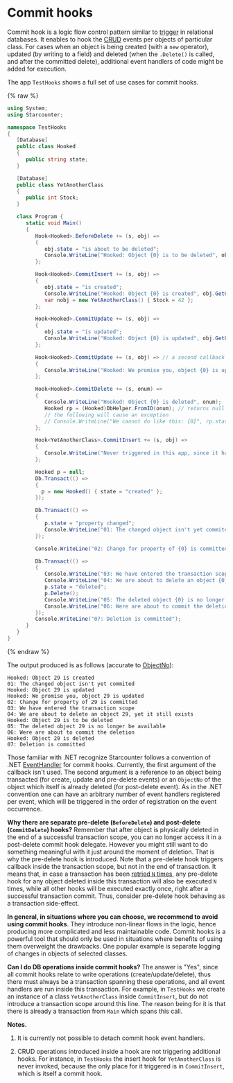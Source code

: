# Commit hooks

Commit hook is a logic flow control pattern similar to [trigger](https://en.wikipedia.org/wiki/Trigger) in relational databases. It enables to hook the [CRUD](https://en.wikipedia.org/wiki/Create,_read,_update_and_delete) events per objects of particular class. For cases when an object is being created (with a ```new``` operator), updated (by writing to a field) and deleted (when the ```.Delete()``` is called, and after the committed delete), additional event handlers of code might be added for execution.

The app ```TestHooks``` shows a full set of use cases for commit hooks.

{% raw %}
```cs
using System;
using Starcounter;

namespace TestHooks
{
   [Database]
   public class Hooked
   {
      public string state;
   }

   [Database]
   public class YetAnotherClass
   {
      public int Stock;
   }

   class Program {
      static void Main()
      {
         Hook<Hooked>.BeforeDelete += (s, obj) =>
         {
            obj.state = "is about to be deleted";
            Console.WriteLine("Hooked: Object {0} is to be deleted", obj.GetObjectNo());
         };

         Hook<Hooked>.CommitInsert += (s, obj) =>
         {
            obj.state = "is created";
            Console.WriteLine("Hooked: Object {0} is created", obj.GetObjectNo());
            var nobj = new YetAnotherClass() { Stock = 42 };
         };

         Hook<Hooked>.CommitUpdate += (s, obj) =>
         {
            obj.state = "is updated";
            Console.WriteLine("Hooked: Object {0} is updated", obj.GetObjectNo());
         };

         Hook<Hooked>.CommitUpdate += (s, obj) => // a second callback
         {
            Console.WriteLine("Hooked: We promise you, object {0} is updated", obj.GetObjectNo());
         };

         Hook<Hooked>.CommitDelete += (s, onum) =>
         {
            Console.WriteLine("Hooked: Object {0} is deleted", onum);
            Hooked rp = (Hooked)DbHelper.FromID(onum); // returns null here
            // the following will cause an exception
            // Console.WriteLine("We cannot do like this: {0}", rp.state);
         };

         Hook<YetAnotherClass>.CommitInsert += (s, obj) =>
         {
            Console.WriteLine("Never triggered in this app, since it happens to get invoked inside another hook");
         };

         Hooked p = null;
         Db.Transact(() =>
         {
           p = new Hooked() { state = "created" };
         });

         Db.Transact(() =>
         {
            p.state = "property changed";
            Console.WriteLine("01: The changed object isn't yet commited", p.GetObjectNo());
         });

         Console.WriteLine("02: Change for property of {0} is committed", p.GetObjectNo());

         Db.Transact(() =>
         {
            Console.WriteLine("03: We have entered the transaction scope");
            Console.WriteLine("04: We are about to delete an object {0}, yet it still exists", p.GetObjectNo());
            p.state = "deleted";
            p.Delete();
            Console.WriteLine("05: The deleted object {0} is no longer be available", p.GetObjectNo());
            Console.WriteLine("06: Were are about to commit the deletion");
         });
         Console.WriteLine("07: Deletion is committed");
      }
   }
}
```
{% endraw %}

The output produced is as follows (accurate to [ObjectNo](/guides/database/object-identity-and-object-references.html)):

```
Hooked: Object 29 is created
01: The changed object isn't yet commited
Hooked: Object 29 is updated
Hooked: We promise you, object 29 is updated
02: Change for property of 29 is committed
03: We have entered the transaction scope
04: We are about to delete an object 29, yet it still exists
Hooked: Object 29 is to be deleted
05: The deleted object 29 is no longer be available
06: Were are about to commit the deletion
Hooked: Object 29 is deleted
07: Deletion is committed
```

Those familiar with .NET recognize Starcounter follows a convention of .NET [EventHandler<T>](https://msdn.microsoft.com/en-us/library/db0etb8x(v=vs.110).aspx) for commit hooks. Currently, the first argument of the callback isn't used. The second argument is a reference to an object being transacted (for create, update and pre-delete events) or an ```ObjectNo``` of the object which itself is already deleted (for post-delete event). As in the .NET convention one can have an arbitrary number of event handlers registered per event, which will be triggered in the order of registration on the event occurrence.

__Why there are separate pre-delete (```BeforeDelete```) and post-delete (```CommitDelete```) hooks?__ Remember that after object is physically deleted in the end of a successful transaction scope, you can no longer access it in a post-delete commit hook delegate. However you might still want to do something meaningful with it just around the moment of deletion. That is why the pre-delete hook is introduced. Note that a pre-delete hook triggers callback inside the transaction scope, but not in the end of transaction. It means that, in case a transaction has been [retried ```N``` times](/guides/transactions/more-on-transactions.html), any pre-delete hook for any object deleted inside this transaction will also be executed ```N``` times, while all other hooks will be executed exactly once, right after a successful transaction commit. Thus, consider pre-delete hook behaving as a transaction side-effect.

__In general, in situations where you can choose, we recommend to avoid using commit hooks__. They introduce non-linear flows in the logic, hence producing more complicated and less maintainable code. Commit hooks is a powerful tool that should only be used in situations where benefits of using them overweight the drawbacks. One popular example is separate logging of changes in objects of selected classes.

__Can I do DB operations inside commit hooks?__ The answer is "Yes", since all commit hooks relate to write operations (create/update/delete), thus there must always be a transaction spanning these operations, and all event handlers are run inside this transaction. For example, in ```TestHooks``` we create an instance of a class ```YetAnotherClass``` inside ```CommitInsert```, but do not introduce a transaction scope around this line. The reason being for it is that there is already a transaction from ```Main``` which spans this call.

__Notes.__

1. It is currently not possible to detach commit hook event handlers.

2. CRUD operations introduced inside a hook are not triggering additional hooks. For instance, in ```TestHooks``` the insert hook for ```YetAnotherClass``` is never invoked, because the only place for it triggered is in ```CommitInsert```, which is itself a commit hook.
